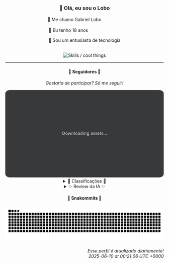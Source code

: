 <div align="center">
  <h3>👋 Olá, eu sou o Lobo</h3>
  
  <p>🐺 Me chamo Gabriel Loboㅤㅤㅤㅤㅤ</p>
  <p>🧔 Eu tenho 18 anosㅤㅤㅤㅤㅤㅤㅤㅤ</p>
  <p>🧠 Sou um entusiasta de tecnologia</p>

  <br/>

  <img width="600" alt="Skills / cool things" src="https://skills-icons.vercel.app/api/icons?i=python,md,html,css,js,github,git,vscode,linux,node,ts,sass,react,vite,vercel,lottie,ionic,capacitor,zustand,framer,firebase,arduino,godot,tailwind,shadcnui,lucide,zorinos,pnpm,reactnative&perline=14" />
</div>

<hr />

<div align="center">
    <h4>👤 Seguidores 👤</h4>
    <p><i>Gostaria de participar? Só me seguir!</i></p>
    <img width="600" src=".github/assets/cards/top3.svg" alt="Top 3 followers contributors (monthly)" />
    <details>
    <summary>🏅 Classificações 🏅</summary>
    <br/>
    <table>
        <thead>
            <tr align="center">
                <th>Posição</th>
                <th>Seguidor</th>
                <th>Contribuições</th>
            </tr>
        </thead>
        <tbody>
            <tr align="center">
                <td>1°</td>
                <td><a href="https://github.com/EvertonMJunior">Everton Marcelino Jr.</a></td>
                <td>102 ctr.</td>
            </tr>
            <tr align="center">
                <td>2°</td>
                <td><a href="https://github.com/danko-nobre">Danilo Nobre</a></td>
                <td>78 ctr.</td>
            </tr>
            <tr align="center">
                <td>3°</td>
                <td><a href="https://github.com/wTechnoo">Cézar</a></td>
                <td>44 ctr.</td>
            </tr>
            <tr align="center">
                <td>4°</td>
                <td><a href="https://github.com/TopTrenDev">TopTrenDev</a></td>
                <td>35 ctr.</td>
            </tr>
            <tr align="center">
                <td>5°</td>
                <td><a href="https://github.com/LuidiPiresHub">Luídi Pires</a></td>
                <td>22 ctr.</td>
            </tr>
            <tr align="center">
                <td>6°</td>
                <td><a href="https://github.com/felipegueller">Felipe Gueller</a></td>
                <td>17 ctr.</td>
            </tr>
            <tr align="center">
                <td>7°</td>
                <td><a href="https://github.com/ericsonmoreira">Éricson Rogério Moreira</a></td>
                <td>16 ctr.</td>
            </tr>
            <tr align="center">
                <td>8°</td>
                <td><a href="https://github.com/RafaZeero">Rafael Lima de Morais</a></td>
                <td>12 ctr.</td>
            </tr>
            <tr align="center">
                <td>9°</td>
                <td><a href="https://github.com/filipedeschamps">Filipe Deschamps</a></td>
                <td>11 ctr.</td>
            </tr>
            <tr align="center">
                <td>10°</td>
                <td><a href="https://github.com/cookieukw">CookieUkw</a></td>
                <td>10 ctr.</td>
            </tr>
        </tbody>
    </table>
    </details>
    <details>
    <summary>✨ Review da IA ✨</summary>
    <br/>
    <div align="justify"><p><b>Everton Marcelino Jr.</b>, parabéns pelo primeiro lugar! Imagino que, com essa "paixão por tecnologia" toda, você deve ter digitado uns incríveis 102 caracteres esse mês. Mas ei, pelo menos você mexeu em um ORM com mais de 35 mil estrelas, então, tecnicamente, você quase ajudou a construir algo relevante. Quase.</p>
<p><b>Danilo Nobre</b>, "Full-stack, Game dev e 3D Enthusiast". Que currículo! Pena que suas contribuições se resumem a um fork de um addon de Blender e um site "de apresentação" para a Space Wizard Studios. Imagino que a experiência de "crafting web & game experiences with a touch of 3D" se traduza em rodar alguns scripts prontos e ajustar cores, certo?</p>
<p><b>Cézar</b>, .NET Developer. Ah, o silêncio ensurdecedor das suas contribuições... Um verdadeiro mestre da invisibilidade. Espero que seus commits sejam tão discretos quanto sua presença neste ranking. Quem sabe no próximo mês você não nos surpreende com um "Hello, World!"?</p>
<p><b>TopTrenDev</b>, especialista em Blockchain e "Solana Specialist". Que audácia! Construindo bots para simular volume de tokens e "gerenciar" redes sociais de meme coins. Parabéns por estar na vanguarda da inovação... ou seria da picaretagem? De qualquer forma, continue "desenvolvendo" essas maravilhas.</p>
<p><b>Luídi Pires</b>, "Front-End | Back-End | Full Stack". Vejo que você tem um portfólio e até um "E-CommerceX". A julgar pela falta de estrelas nos seus projetos, imagino que o "X" seja de "eXatamente ninguém usa isso". Mas não desanime, continue praticando e quem sabe um dia você chega lá. Ou não.</p>
<p><b>Felipe Gueller</b>, Bacharel em Sistemas de Informações. Ah, os "componentes HTML diversos" que você faz e acha legal... Uma verdadeira ode à originalidade! E um repositório para aprender HTML, CSS e Javascript do curso do ORIGAMID? Que dedicação! Imagino que em breve você estará pronto para construir um site de 1998.</p>
<p><b>Éricson Rogério Moreira</b>, "Full Stack Developer". Um "ATM Card House ERP"? Que nome chamativo! Pena que só tem uma estrela. E um "teste-next-shadcn-ui" que não é atualizado desde o ano passado? Parece que alguém está testando os limites da própria paciência. Mas ei, pelo menos você criou algo relacionado a "Buds Game House Liga", né?</p>
<p><b>Rafael Lima de Morais</b>, "Software Engineer | Go | Typescript | Rust | Vim". Uau, que combinação de tecnologias! Pena que suas contribuições se resumem a forks de projetos alheios e arquivos de configuração personalizados. Mas não se preocupe, dominar o Vim já é meio caminho andado para a irrelevância.</p>
<p><b>Filipe Deschamps</b>, "Quer se sentir competente em programação? Confere isso: https://curso.dev". Que generosidade a sua em compartilhar o link de um curso. Imagino que, com tantos conteúdos "para quem trabalha com Programação e Tecnologia", você não tenha tempo para contribuir com projetos de verdade. Mas ei, pelo menos você tem um algoritmo para simular o fogo de DOOM!</p>
<p><b>CookieUkw</b>, criador de "VexAI", uma inteligência artificial capaz de "manter conversas normais". Imagino que essas conversas sejam tão interessantes quanto as suas contribuições. Mas não se preocupe, um dia a IA dominará o mundo e você poderá dizer que fez parte disso. Ou não.</p>
<p><b>Deyved Antonio</b>, Analista de Dados. Que belo projeto de "análise de dados sobre turnover de colaboradores da empresa"! Aposto que suas conclusões foram surpreendentes: "pessoas saem da empresa". E um clone do Tabnews do zero? Que originalidade! Mas não desanime, continue "analisando" e quem sabe um dia você descobre algo relevante.</p>
</div>
    </details>
</div>

<div align="center">
  <h4>🐍 Snakommits 🐍</h4>
    <picture>
      <source media="(prefers-color-scheme: dark)" srcset="https://raw.githubusercontent.com/Lobooooooo14/Lobooooooo14/snake-output/snake-dark.svg">
      <source media="(prefers-color-scheme: light)" srcset="https://raw.githubusercontent.com/Lobooooooo14/Lobooooooo14/snake-output/snake-light.svg">
      <img alt="github contribution grid snake animation" src="https://raw.githubusercontent.com/Lobooooooo14/Lobooooooo14/snake-output/snake-light.svg">
    </picture>
</div>

<h6 align="right">
  Esse perfil é atualizado diariamente!<br/> <i>2025-06-10 at 00:21:06 UTC +0000</i>
<h6>